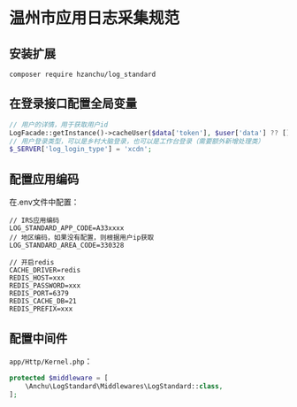 # 温州市应用日志采集规范

## 安装扩展
```shell
composer require hzanchu/log_standard
```

## 在登录接口配置全局变量
```php
// 用户的详情，用于获取用户id
LogFacade::getInstance()->cacheUser($data['token'], $user['data'] ?? []);
// 用户登录类型，可以是乡村大脑登录，也可以是工作台登录（需要额外新增处理类）
$_SERVER['log_login_type'] = 'xcdn';
```

## 配置应用编码
在.env文件中配置：
```shell
// IRS应用编码
LOG_STANDARD_APP_CODE=A33xxxx
// 地区编码，如果没有配置，则根据用户ip获取
LOG_STANDARD_AREA_CODE=330328

// 开启redis
CACHE_DRIVER=redis
REDIS_HOST=xxx
REDIS_PASSWORD=xxx
REDIS_PORT=6379
REDIS_CACHE_DB=21
REDIS_PREFIX=xxx
```

## 配置中间件
`app/Http/Kernel.php`：
```php
protected $middleware = [
    \Anchu\LogStandard\Middlewares\LogStandard::class,
];
```